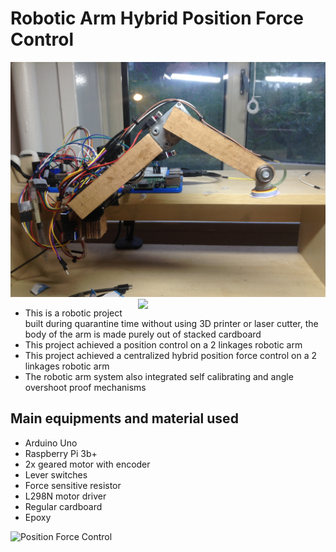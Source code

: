 # Robotic Arm Hybrid Position Force Control
![Robotic Arm](https://github.com/SamoaChen/2-Linkages-Robotic-Arm-Hybrid-Position-Force-Control/blob/master/images/IMG_3201.JPG)
<img src="https://https://github.com/SamoaChen/2-Linkages-Robotic-Arm-Hybrid-Position-Force-Control/blob/master/images/IMG_3201.JPG" width=300 align=right>
* This is a robotic project built during quarantine time without using 3D printer or laser cutter, the body of the arm is made purely out of stacked cardboard
* This project achieved a position control on a 2 linkages robotic arm 
* This project achieved a centralized hybrid position force control on a 2 linkages robotic arm
* The robotic arm system also integrated self calibrating and angle overshoot proof mechanisms

## Main equipments and material used
* Arduino Uno 
* Raspberry Pi 3b+
* 2x geared motor with encoder
* Lever switches 
* Force sensitive resistor
* L298N motor driver 
* Regular cardboard
* Epoxy

![Position Force Control](https://github.com/SamoaChen/2-Linkages-Robotic-Arm-Hybrid-Position-Force-Control/blob/master/images/Position_Force_Control.gif)
